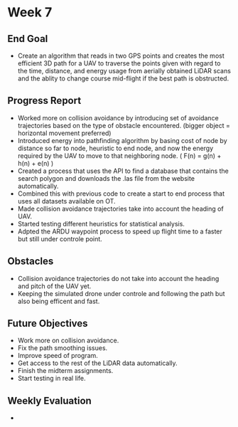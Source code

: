 # Week 7

## End Goal

* Create an algorithm that reads in two GPS points and creates the most efficient 3D path for a UAV to traverse the points given with regard to the time, distance, and energy usage from aerially obtained LiDAR scans and the ablity to change course mid-flight if the best path is obstructed.

## Progress Report
* Worked more on collision avoidance by introducing set of avoidance trajectories based on the type of obstacle encountered. (bigger object = horizontal movement preferred)
* Introduced energy into pathfinding algorithm by basing cost of node by distance so far to node, heuristic to end node, and now the energy required by the UAV to move to that neighboring node. ( F(n) = g(n) + h(n) + e(n) )
* Created a process that uses the API to find a database that contains the search polygon and downloads the .las file from the website automatically.
* Combined this with previous code to create a start to end process that uses all datasets available on OT.
* Made collision avoidance trajectories take into account the heading of UAV.
* Started testing different heuristics for statistical analysis.
* Adpted the ARDU waypoint process to speed up flight time to a faster but still under controle point.

## Obstacles
* Collision avoidance trajectories do not take into account the heading and pitch of the UAV yet.
* Keeping the simulated drone under controle and following the path but also being efficent and fast.

## Future Objectives
* Work more on collision avoidance.
* Fix the path smoothing issues.
* Improve speed of program.
* Get access to the rest of the LiDAR data automatically.
* Finish the midterm assignments.
* Start testing in real life.

## Weekly Evaluation
* 
